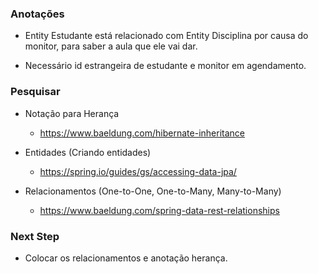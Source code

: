 ### Anotações
- Entity Estudante está relacionado com Entity Disciplina por causa do monitor, para saber a aula que ele vai dar.

- Necessário id estrangeira de estudante e monitor em agendamento.

### Pesquisar

- Notação para Herança
    - <https://www.baeldung.com/hibernate-inheritance>

- Entidades (Criando entidades)
    - <https://spring.io/guides/gs/accessing-data-jpa/>

- Relacionamentos (One-to-One, One-to-Many, Many-to-Many)
    - <https://www.baeldung.com/spring-data-rest-relationships>


### Next Step

- Colocar os relacionamentos e anotação herança.